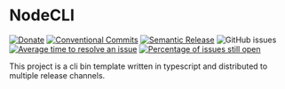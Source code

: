 # NodeCLI

[![Donate](https://img.shields.io/badge/Donate-PayPal-green.svg)](https://www.paypal.com/donate?hosted_button_id=34NHCDNHRRV6G)
[![Conventional Commits](https://img.shields.io/badge/Conventional%20Commits-1.0.0-yellow.svg)](https://conventionalcommits.org)
[![Semantic Release](https://img.shields.io/badge/%20%20%F0%9F%93%A6%F0%9F%9A%80-semantic--release-e10079.svg)](https://github.com/semantic-release/semantic-release)
![GitHub issues](https://img.shields.io/github/issues/Mario-F/nodecli)
[![Average time to resolve an issue](http://isitmaintained.com/badge/resolution/mario-f/nodecli.svg)](http://isitmaintained.com/project/mario-f/nodecli "Average time to resolve an issue")
[![Percentage of issues still open](http://isitmaintained.com/badge/open/mario-f/nodecli.svg)](http://isitmaintained.com/project/mario-f/nodecli "Percentage of issues still open")

This project is a cli bin template written in typescript and distributed to multiple release channels.
